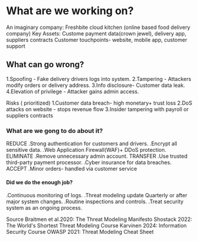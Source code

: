 # What are we working on?
An imaginary company: Freshbite cloud kitchen (online based food delivery company)
Key Assets: Custome payment data(crown jewel), delivery app, suppliers contracts
Customer touchpoints- website, mobile app, customer support
## What can go wrong?
1.Spoofing - Fake delivery drivers logs into system.
2.Tampering - Attackers modify orders or delivery address.
3.Info disclosure- Customer data leak.
4.Elevation of privilege - Attacker gains admin access.

Risks ( prioritized)
1.Customer data breach- high monetary+ trust loss
2.DoS attacks on website - stops revenue flow
3.Insider tampering with payroll or suppliers contracts 
### What are we gong to do about it?
REDUCE
.Strong authentication for customers and drivers.
.Encrypt all sensitive data.
.Web Application Firewall(WAF)+ DDoS protection.
ELIMINATE
.Remove unnecessary admin account.
TRANSFER
.Use trusted third-party payment processor.
.Cyber insurance for data breaches.
ACCEPT
.Minor orders- handled via customer service
#### Did we do the enough job?
.Continuous monitoring of logs.
.Threat modeling update Quarterly or after major system changes.
.Routine inspections and controls.
.Treat security system as an ongoing process.

Source
Braitmen et al.2020: The Threat Modeling Manifesto
Shostack 2022: The World's Shortest Threat Modeling Course
Karvinen 2024: Information Security Course
OWASP 2021: Threat Modeling Cheat Sheet

